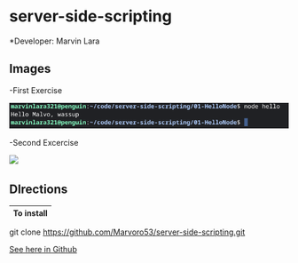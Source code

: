 # server-side-scripting

*Developer: Marvin Lara
## Images
-First Exercise

![](Images/first.png)

-Second Excercise

![](Images/)

## DIrections

**To install** |
---------------|
git clone https://github.com/Marvoro53/server-side-scripting.git
 
 [See here in Github](https://github.com/Marvoro53/server-side-scripting)
